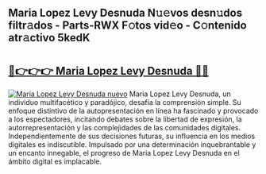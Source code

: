## Maria Lopez Levy Desnuda N𝚞𝚎vos desn𝚞dos filtr𝚊dos - Parts-RWX F𝚘tos vid𝚎o - C𝚘ntenido atr𝚊ctivo 5kedK

# <h2><a href="http://mb8xiek.tromn.icu/?c=Maria+Lopez+Levy+Desnuda">🔗👉👉👉 Maria Lopez Levy Desnuda 🔗🔗</a></h2>

[![Maria Lopez Levy Desnuda nuevo](https://i.imgur.com/pEAQMta.gif)](http://mb8xiek.tromn.icu/?c=Maria+Lopez+Levy+Desnuda)
Maria Lopez Levy Desnuda, un individuo multifacético y paradójico, desafía la comprensión simple. Su enfoque distintivo de la autopresentación en línea ha fascinado y provocado a los espectadores, incitando debates sobre la libertad de expresión, la autorrepresentación y las complejidades de las comunidades digitales. Independientemente de sus decisiones futuras, su influencia en los medios digitales es indiscutible. Impulsado por una determinación inquebrantable y un encanto innegable, el progreso de Maria Lopez Levy Desnuda en el ámbito digital es implacable.
